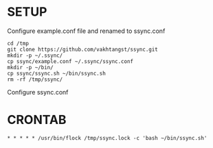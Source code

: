 # SETUP

Configure example.conf file and renamed to ssync.conf

```
cd /tmp
git clone https://github.com/vakhtangst/ssync.git
mkdir -p ~/.ssync/
cp ssync/example.conf ~/.ssync/ssync.conf
mkdir -p ~/bin/
cp ssync/ssync.sh ~/bin/ssync.sh
rm -rf /tmp/ssync/
```
Configure ssync.conf

# CRONTAB

```
* * * * * /usr/bin/flock /tmp/ssync.lock -c 'bash ~/bin/ssync.sh'
```
